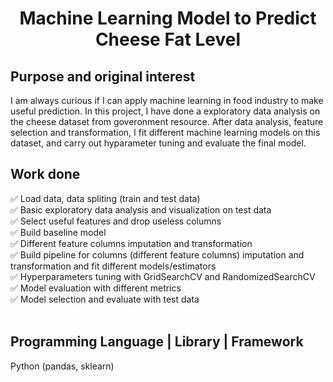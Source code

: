 <div align="center">
<h1/>Machine Learning Model to Predict Cheese Fat Level</h1>
</div>

<div>
<h2/>Purpose and original interest</h2>
</div>
I am always curious if I can apply machine learning in food industry to make useful prediction. In this project, I have done a exploratory data analysis on the cheese dataset from goveronment resource. After data analysis, feature selection and transformation, I fit different machine learning models on this dataset, and carry out hyparameter tuning and evaluate the final model. 
<div>
<h2/>Work done</h2>
</div>

✅ Load data, data spliting (train and test data) <br>
✅ Basic exploratory data analysis and visualization on test data <br>
✅ Select useful features and drop useless columns <br>
✅ Build baseline model <br>
✅ Different feature columns imputation and transformation <br>
✅ Build pipeline for columns (different feature columns) imputation and transformation and fit different models/estimators <br>
✅ Hyperparameters tuning with GridSearchCV and RandomizedSearchCV<br>
✅ Model evaluation with different metrics <br>
✅ Model selection and evaluate with test data <br>
<br>
<div>
<h2/>Programming Language | Library | Framework</h2>
</div>
Python (pandas, sklearn)
<br>

